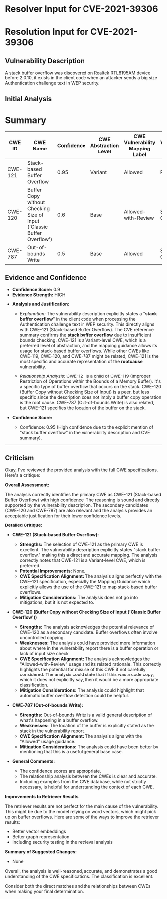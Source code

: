 # Resolver Input for CVE-2021-39306

# Resolution Input for CVE-2021-39306

## Vulnerability Description
A stack buffer overflow was discovered on Realtek RTL8195AM device before 2.0.10, it exists in the client code when an attacker sends a big size Authentication challenge text in WEP security.

## Initial Analysis
# Summary
| CWE ID | CWE Name | Confidence | CWE Abstraction Level | CWE Vulnerability Mapping Label | CWE-Vulnerability Mapping Notes |
|---|---|---|---|---|---|
| CWE-121 | Stack-based Buffer Overflow | 0.95 | Variant | Allowed | Primary CWE |
| CWE-120 | Buffer Copy without Checking Size of Input ('Classic Buffer Overflow') | 0.6 | Base | Allowed-with-Review | Secondary Candidate |
| CWE-787 | Out-of-bounds Write | 0.5 | Base | Allowed | Secondary Candidate |

## Evidence and Confidence

*   **Confidence Score:** 0.9
*   **Evidence Strength:** HIGH

- **Analysis and Justification:**  
  - *Explanation:* The vulnerability description explicitly states a "**stack buffer overflow**" in the client code when processing the Authentication challenge text in WEP security. This directly aligns with CWE-121 (Stack-based Buffer Overflow). The CVE reference summary confirms the **stack buffer overflow** due to insufficient bounds checking. CWE-121 is a Variant-level CWE, which is a preferred level of abstraction, and the mapping guidance allows its usage for stack-based buffer overflows. While other CWEs like CWE-119, CWE-120, and CWE-787 might be related, CWE-121 is the most specific and accurate representation of the **rootcause** vulnerability.

  - *Relationship Analysis:* CWE-121 is a child of CWE-119 (Improper Restriction of Operations within the Bounds of a Memory Buffer). It's a specific type of buffer overflow that occurs on the stack. CWE-120 (Buffer Copy without Checking Size of Input) is a peer, but less specific since the description does not imply a buffer copy operation is the root cause. CWE-787 (Out-of-bounds Write) is also related, but CWE-121 specifies the location of the buffer on the stack.

- **Confidence Score:**
  - Confidence: 0.95 (High confidence due to the explicit mention of "stack buffer overflow" in the vulnerability description and CVE summary).

---

## Criticism
Okay, I've reviewed the provided analysis with the full CWE specifications. Here's a critique:

**Overall Assessment:**

The analysis correctly identifies the primary CWE as CWE-121 (Stack-based Buffer Overflow) with high confidence.  The reasoning is sound and directly supported by the vulnerability description.  The secondary candidates (CWE-120 and CWE-787) are also relevant and the analysis provides an acceptable justification for their lower confidence levels.

**Detailed Critique:**

*   **CWE-121 (Stack-based Buffer Overflow):**

    *   **Strengths:** The selection of CWE-121 as the primary CWE is excellent. The vulnerability description explicitly states "stack buffer overflow," making this a direct and accurate mapping. The analysis correctly notes that CWE-121 is a Variant-level CWE, which is preferred.
    *   **Potential Improvements:** None.
    *   **CWE Specification Alignment:** The analysis aligns perfectly with the CWE-121 specification, especially the Mapping Guidance which explicitly allows the use of the CWE-121 to map stack-based buffer overflows.
    *   **Mitigation Considerations:** The analysis does not go into mitigations, but it is not expected to.

*   **CWE-120 (Buffer Copy without Checking Size of Input ('Classic Buffer Overflow'))**

    *   **Strengths:** The analysis acknowledges the potential relevance of CWE-120 as a secondary candidate.  Buffer overflows often involve uncontrolled copying.
    *   **Weaknesses:** The analysis could have provided more information about where in the vulnerability report there is a buffer operation or lack of input size check
    *   **CWE Specification Alignment:** The analysis acknowledges the "Allowed-with-Review" usage and its related rationale. This correctly highlights the potential for misuse of this CWE if not carefully considered. The analysis could state that if this was a code copy, which it does not explicitly say, then it would be a more appropriate classification.
    *   **Mitigation Considerations:** The analysis could highlight that automatic buffer overflow detection could be helpful.

*   **CWE-787 (Out-of-bounds Write):**

    *   **Strengths:** Out-of-bounds Write is a valid general description of what's happening in a buffer overflow.
    *   **Weaknesses:** The location of the buffer is explicitly stated as the stack in the vulnerability report.
    *   **CWE Specification Alignment:**  The analysis aligns with the "Allowed" usage guidance.
    *   **Mitigation Considerations:** The analysis could have been better by mentioning that this is a useful general base case.

*   **General Comments:**

    *   The confidence scores are appropriate.
    *   The relationship analysis between the CWEs is clear and accurate.
    *   Including examples from the CWE database, while not strictly necessary, is helpful for understanding the context of each CWE.

**Improvements to Retriever Results**

The retriever results are not perfect for the main cause of the vulnerability. This might be due to the model relying on word vectors, which might pick up on buffer overflows. Here are some of the ways to improve the retriever results:
- Better vector embeddings
- Better graph representation
- Including security testing in the retrieval analysis

**Summary of Suggested Changes:**

*   None

Overall, the analysis is well-reasoned, accurate, and demonstrates a good understanding of the CWE specifications. The classification is excellent.

Consider both the direct matches and the relationships between CWEs
when making your final determination.
        